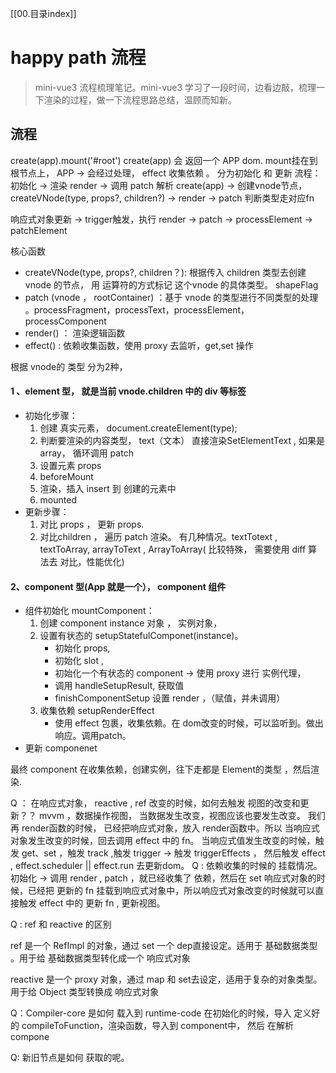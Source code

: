 [[00.目录index]]

# happy  path 流程
> mini-vue3 流程梳理笔记。mini-vue3 学习了一段时间，边看边敲，梳理一下渲染的过程，做一下流程思路总结，温顾而知新。

## 流程

create(app).mount('#root')
create(app) 会 返回一个 APP dom. mount挂在到 根节点上，
APP -> 会经过处理， effect 收集依赖 。 分为初始化 和 更新
流程：
初始化 -> 渲染 render -> 调用 patch 解析
create(app) -> 创建vnode节点， createVNode(type,  props?, children?) -> render  -> patch 判断类型走对应fn

响应式对象更新 -> trigger触发，执行 render  ->  patch -> processElement ->
patchElement

 核心函数
 * createVNode(type, props?, children？): 根据传入 children 类型去创建 vnode 的节点， 用 运算符的方式标记 这个vnode 的具体类型。  shapeFlag  
 * patch (vnode ， rootContainer)  ：基于 vnode 的类型进行不同类型的处理 。processFragment，processText，processElement， processComponent
 * render() ： 渲染逻辑函数
 * effect() : 依赖收集函数，使用 proxy 去监听，get,set  操作
 

根据 vnode的 类型 分为2种，
#### 1 、element 型， 就是当前 vnode.children 中的 div 等标签
  * 初始化步骤：
	  1. 创建 真实元素， document.createElement(type);
	  2. 判断要渲染的内容类型， text（文本） 直接渲染SetElementText , 如果是 array， 循环调用 patch
	  3. 设置元素 props
	  4. beforeMount 
	  5. 渲染，插入 insert 到 创建的元素中
	  6. mounted
  * 更新步骤：
	  1. 对比 props ， 更新 props.
	  2. 对比children ， 遍历 patch 渲染。 有几种情况。textTotext , textToArray, arrayToText , ArrayToArray( 比较特殊， 需要使用 diff 算法去 对比，性能优化)

	
#### 2、component 型(App 就是一个）， component 组件
 * 组件初始化  mountComponent：
	1. 创建 component instance 对象 ， 实例对象，
	2. 设置有状态的 setupStatefulComponet(instance)。
		* 初始化 props,
		* 初始化 slot ,
		* 初始化一个有状态的 component -> 使用 proxy 进行 实例代理，
		* 调用 handleSetupResult, 获取值
		* finishComponentSetup 设置 render ，（赋值，并未调用）
	3. 收集依赖  setupRenderEffect 
		* 使用  effect 包裹，收集依赖。在 dom改变的时候，可以监听到。做出响应。调用patch。
* 更新 componenet

最终 component 在收集依赖，创建实例，往下走都是 Element的类型 ，然后渲染.


Q ： 在响应式对象， reactive , ref 改变的时候，如何去触发 视图的改变和更新？？
mvvm ，数据操作视图， 当数据发生改变，视图应该也要发生改变。
我们再 render函数的时候， 已经把响应式对象，放入 render函数中。所以 当响应式对象发生改变的时候，回去调用  effect 中的 fn。
当响应式值发生改变的时候，触发 get、set  ，触发 track ,触发 trigger -> 触发 triggerEffects ， 然后触发 effect , 
effect.scheduler  || effect.run  去更新dom。 
Q : 依赖收集的时候的 挂载情况。
初始化 -> 调用 render , patch ，就已经收集了 依赖，然后在 set 响应式对象的时候，已经把 更新的 fn 挂载到响应式对象中，所以响应式对象改变的时候就可以直接触发 effect 中的 更新 fn , 更新视图。


Q : ref 和 reactive 的区别

ref 是一个  RefImpl 的对象，通过 set 一个 dep直接设定。适用于 基础数据类型 。用于给 基础数据类型转化成一个 响应式对象

reactive 是一个 proxy 对象，通过 map 和  set去设定，适用于复杂的对象类型。 用于给 Object 类型转换成 响应式对象

Q：Compiler-core 是如何 载入到 runtime-code 
在初始化的时候，导入 定义好的 compileToFunction，渲染函数，导入到 component中， 然后 在解析compone

Q: 新旧节点是如何 获取的呢。


